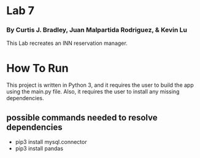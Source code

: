 # Lab 7 
### By Curtis J. Bradley, Juan Malpartida Rodriguez, & Kevin Lu
This Lab recreates an INN reservation manager. 

# How To Run
This project is written in Python 3, and it requires the user to build 
the app using the main.py file. Also, it requires
the user to install any missing dependencies.
## possible commands needed to resolve dependencies
* pip3 install mysql.connector
* pip3 install pandas